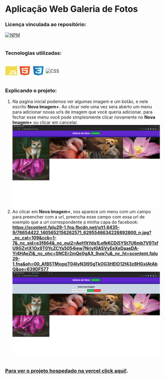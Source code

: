 # Aplicação Web Galeria de Fotos
### Licença vinculada ao repositório: 
[![NPM](https://img.shields.io/github/license/LuizFernandoDeveloper/Galeria_de_fotos)](https://github.com/LuizFernandoDeveloper/Galeria_de_fotos/blob/main/LICENSE)
#

### Tecnologias utilizadas: 
<div style="display: inline_block"><br>
    <img align="center" alt="Js" height="30" width="40" src="https://raw.githubusercontent.com/devicons/devicon/master/icons/javascript/javascript-plain.svg">
    <img align="center" alt="HTML" height="30" width="40" src="https://raw.githubusercontent.com/devicons/devicon/master/icons/html5/html5-original.svg">
    <img align="center" alt="CSS" height="30" width="40" src="https://raw.githubusercontent.com/devicons/devicon/master/icons/css3/css3-original.svg">
     <img align="center" alt="CSS" height="30" width="40" src="https://cdn.jsdelivr.net/gh/devicons/devicon/icons/jquery/jquery-plain-wordmark.svg">
</div>

#
### Explicando o projeto:
1. Na pagina inicial podemos ver algumas imagem e um botão, e nele escrito **Nova Imagem+**. Ao clicar nele uma vez sera aberto um menu para adicionar novas urls de imagem que você queria adicionar. para fechar esse menu você pode simplesmente clicar novamente no **Nova Imagem+** ou clicar em cancelar.
![pagina inicial Galeria de Fotos](./imagens-Readme/inicial.png)
2. Ao clicar em **Nova Imagem+**, nos aparece um menu com um campo para preencher com a url, preencha esse campo com essa url de exemplo que a url correspondente a minha capa do facebook: **https://scontent.fplu29-1.fna.fbcdn.net/v/t1.6435-9/76654422_1405652156262571_6295546634226892800_n.jpg?_nc_cat=109&ccb=1-7&_nc_sid=e3f864&_nc_eui2=AeH1tYdq1LofkKCDj5YSt7U6mb7V9TsfU9GZvtX1Ox9T0YcZCYa5054iew7NriyI0ASVyEeXeDaaeDA-Yi4HAeZl&_nc_ohc=SNCEr2mQe0gAX_9uw7u&_nc_ht=scontent.fplu29-1.fna&oh=00_AfB5TMxgxjT04IyN3I95gTkOG3HElO12f43z8HGxlAtAbQ&oe=639DF577** 
![pagina inicial Galeria de Fotos](./imagens-Readme/adicione%20um%20link%20.png)
#

### [Para ver o projeto hospedado na vercel click aqui!](https://galeria-de-fotos-six.vercel.app/).

